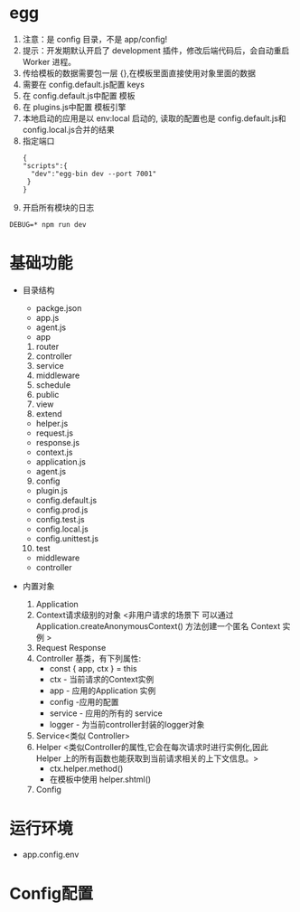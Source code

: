  # egg
 1. 注意：是 config 目录，不是 app/config!
 2. 提示：开发期默认开启了 development 插件，修改后端代码后，会自动重启 Worker 进程。
 3. 传给模板的数据需要包一层 {},在模板里面直接使用对象里面的数据
 4. 需要在 config.default.js配置  keys
 5. 在 config.default.js中配置 模板 
 6. 在 plugins.js中配置  模板引擎 
 7. 本地启动的应用是以 env:local 启动的, 读取的配置也是  config.default.js和 config.local.js合并的结果
 8. 指定端口
    ```
    {
    "scripts":{
      "dev":"egg-bin dev --port 7001"
     }
    }
    ```
  9. 开启所有模块的日志
  ```
  DEBUG=* npm run dev
  ```  
  
 # 基础功能
  * 目录结构<egg-project>
     * packge.json
    *  app.js
    * agent.js
    * app
    1. router
    2. controller
    3. service
    4. middleware
    5. schedule
    6. public
    7. view
    8. extend
    * helper.js
    * request.js
    * response.js
    * context.js
    * application.js
    * agent.js 
    9. config
    * plugin.js
    * config.default.js
    * config.prod.js
    * config.test.js
    * config.local.js
    * config.unittest.js
    10. test
    * middleware
    * controller
    
  * 内置对象
      1. Application
      2. Context请求级别的对象 <非用户请求的场景下 可以通过 Application.createAnonymousContext() 方法创建一个匿名 Context 实例 > 
      3. Request   Response
      4. Controller 基类，有下列属性:
         *  const { app, ctx } = this
         * ctx - 当前请求的Context实例
         * app - 应用的Application 实例
         * config -应用的配置
         * service - 应用的所有的 service
         * logger - 为当前controller封装的logger对象
      5. Service<类似 Controller>  
      6. Helper <类似Controller的属性,它会在每次请求时进行实例化,因此 Helper 上的所有函数也能获取到当前请求相关的上下文信息。>
          * ctx.helper.method()
          * 在模板中使用 helper.shtml()
      7.  Config
  # 运行环境
  *  app.config.env  
  # Config配置
        
